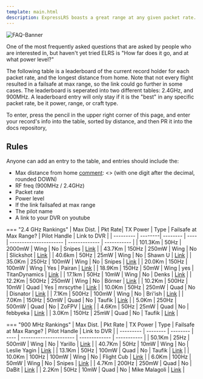 ```yaml
---
template: main.html
description: ExpressLRS boasts a great range at any given packet rate. Here's what others reached with their aircraft.
---
```


![FAQ-Banner](https://raw.githubusercontent.com/ExpressLRS/ExpressLRS-hardware/master/img/community.png)

One of the most frequently asked questions that are asked by people who are interested in, but haven't yet tried ELRS is "How far does it go, and at what power level?"

The following table is a leaderboard of the current record holder for each packet rate, and the longest distance from home. Note that not every flight resulted in a failsafe at max range, so the link could go further in some cases. The leaderboard is seperated into two different tables: 2.4GHz, and 900MHz. A leaderboard entry will only stay if it is the "best" in any specific packet rate, be it power, range, or craft type.

To enter, press the pencil in the upper right corner of this page, and enter your record's info into the table, sorted by distance, and then PR it into the docs repository,

## Rules
Anyone can add an entry to the table, and entries should include the:

- Max distance from home
[comment]: <> (with one digit after the decimal, rounded DOWN)
- RF freq (900MHz / 2.4GHz)
- Packet rate
- Power level
- If the link failsafed at max range
- The pilot name
- A link to your DVR on youtube

[comment]: <> (To keep things clutter free, if following conditions are met, the person gets taken OFF the leaderboard:)
[comment]: <> (1: The person does NOT have the lowest power level for any given packet rate)
[comment]: <> (2: The person does NOT hold the highest range for any given packet rate)
[comment]: <> (3: The person is NOT using a different craft type than someone else that achieved better in conditions 1 and 2)

=== "2.4 GHz Rankings"
    | Max Dist. | Pkt Rate| TX Power | Type | Failsafe at Max Range? | Pilot Handle  | Link to DVR |
    | --------- | --------| -------- | ---- | ---------------------- | ------------- | ----------- |
    |   101.3Km |    50Hz |   2000mW | Wing |                     No | Snipes        | [Link](https://www.youtube.com/watch?v=IjQYLyvai6s) |
    |    43.7Km |   150Hz |    250mW | Wing |                     No | Slickshot     | [Link](https://youtu.be/Fidq5O3IvZs) |
    |    40.6km |    50Hz |     25mW | Wing |                     No | Shawn U       | [Link](https://youtu.be/TmSVSCLTUGI) |
    |    35.0Km |   250Hz |    100mW | Wing |                     No | Snipes        | [Link](https://youtu.be/dBmTRhgVcyY) |
    |    20.0Km |   150Hz |    100mW | Wing |                    Yes | Pairan        | [Link](https://youtu.be/B9-AItJ9WS0) |
    |    18.9Km |   150Hz |     50mW | Wing |                    yes | TitanDynamics | [Link](https://youtu.be/LPDKBW9XNKM) |
    |    17.1km |    50Hz |     10mW | Wing |                     No | Denks         | [Link](https://youtu.be/VEkl7GaNszs) |
    |    12.2Km |   500Hz |    250mW | Wing |                     No | Börner        | [Link](https://youtu.be/GUUngM6NcAg) |
    |    10.2Km |   500Hz |     10mW | Quad |                    Yes | mrscythe      | [Link](https://youtu.be/IpiPEZrCGtg) |
    |    10.0Km |    50Hz |    250mW | Quad |                     No | Disnator      | [Link](https://youtu.be/p6USo0VsLag) |
    |     7.1Km |   500Hz |    100mW | Wing |                     No | Bri'ish       | [Link](https://youtu.be/FsQiL0LYnaY) |
    |     7.0Km |   150Hz |     50mW | Quad |                     No | Taufik        | [Link](https://youtu.be/bUlUGCup48I) |
    |     5.0Km |   250Hz |    500mW | Quad |                     No | ZoFPV         | [Link](https://youtu.be/JyNvywwi90s) |
    |     4.6Km |    50Hz |     25mW | Quad |                     No | febbyeka      | [Link](https://youtu.be/jtiu6GdsKhA) |
    |     3.0Km |   150Hz |     25mW | Quad |                     No | Taufik        | [Link](https://youtu.be/vG_hxHndXdI) |

=== "900 MHz Rankings"
    | Max Dist. | Pkt Rate | TX Power | Type | Failsafe at Max Range? | Pilot Handle  | Link to DVR |
    | --------- | -------- | -------- | ---- | ---------------------- | ------------- | ----------- |
    |    50.1Km |     25Hz |    500mW | Wing |                     No | Yarillo       | [Link](https://youtu.be/EJeTSvX5jrA) |
    |    40.7Km |     50Hz |     10mW | Wing |                     No | Leslie Yagin  | [Link](https://youtu.be/HRqTklpWDIM) |
    |    13.1Km |     50Hz |    100mW | Quad |                     No | Taufik        | [Link](https://youtu.be/Thrz9QuZGWE) |
    |    10.0Km |    100Hz |    100mW | Wing |                     No | Flight Cub    | [Link](https://youtu.be/fg4MxRdKryU) |
    |     6.0Km |    100Hz |     50mW | Wing |                     No | Snipes        | [Link](https://youtu.be/kN89mINbmQc) |
    |     4.7Km |    200Hz |    250mW | Quad |                     No | DaBit         | [Link](https://youtu.be/k0lY0XwB6Ko) |
    |     2.2Km |     50Hz |     10mW | Quad |                     No | Mike Malagoli | [Link](https://youtu.be/qi4OygUAZxA) |
